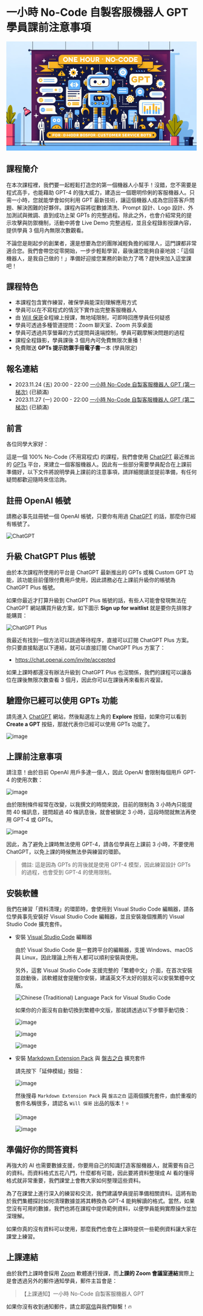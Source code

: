 # 一小時 No-Code 自製客服機器人 GPT 學員課前注意事項

![一小時 No-Code 自製客服機器人 GPT 學員課前注意事項](images/banner.png)

## 課程簡介

在本次課程裡，我們要一起輕鬆打造您的第一個機器人小幫手！沒錯，您不需要是程式高手，也能藉助 GPT-4 的強大威力，建造出一個聰明伶俐的客服機器人。只需一小時，您就能學會如何利用 GPT 最新技術，讓這個機器人成為您回答客戶問題、解決困難的好夥伴。課程內容將從數據清洗、Prompt 設計、Logo 設計、外加測試與微調、直到成功上架 GPTs 的完整過程。除此之外，也會介紹常見的提示攻擊與防禦機制，活動中將會 Live Demo 完整過程，並且全程錄影授課內容，提供學員 3 個月內無限次數觀看。

不論您是剛起步的創業者，還是想要為您的團隊減輕負擔的經理人，這門課都非常適合您。我們會帶您從零開始，一步步輕鬆學習，最後讓您能夠自豪地說：「這個機器人，是我自己做的！」準備好迎接您業務的新助力了嗎？趕快來加入這堂課吧！

## 課程特色

* 本課程包含實作練習，確保學員能深刻理解應用方式
* 學員可以在不寫程式的情況下實作出完整客服機器人
* 由 [Will 保哥](https://www.facebook.com/will.fans)全程線上授課，無地域限制，可即時回應學員任何疑惑
* 學員可透過多種管道提問：Zoom 聊天室、Zoom 共享桌面
* 學員可透過共享螢幕的方式提問與遠端控制，學員可觀摩解決問題的過程
* 課程全程錄影，學員課後 3 個月內可免費無限次重播！
* 免費贈送 **GPTs 提示防禦手冊電子書**一本 (學員限定)

## 報名連結

* 2023.11.24 (五) 20:00 - 22:00 [一小時 No-Code 自製客服機器人 GPT (第一梯次)](https://www.accupass.com/go/no-code-gpt) (已額滿)
* 2023.11.27 (一) 20:00 - 22:00 [一小時 No-Code 自製客服機器人 GPT (第二梯次)](https://www.accupass.com/go/no-code-gpt-2) (已額滿)

## 前言

各位同學大家好：

這是一個 100% No-Code (不用寫程式) 的課程，我們會使用 [ChatGPT](https://chat.openai.com/) 最近推出的 [GPTs](https://openai.com/blog/introducing-gpts) 平台，來建立一個客服機器人。因此有一些部分需要學員配合在上課前準備好，以下文件將說明學員上課前的注意事項，請詳細閱讀並提前準備，有任何疑問都歡迎隨時來信洽詢。

## 註冊 OpenAI 帳號

請務必事先註冊號一個 OpenAI 帳號，只要你有用過 [ChatGPT](https://chat.openai.com/) 的話，那麼你已經有帳號了。

![ChatGPT](https://github.com/doggy8088/Learn-Git-in-30-days/assets/88981/7e593cf2-b66b-403e-8453-93149ea1023c)

## 升級 ChatGPT Plus 帳號

由於本次課程所使用的平台是 ChatGPT 最新推出的 GPTs 或稱 Custom GPT 功能，該功能目前僅限付費用戶使用，因此請務必在上課前升級你的帳號為 ChatGPT Plus 帳號。

如果你最近才打算升級到 ChatGPT Plus 帳號的話，有些人可能會發現無法在 ChatGPT 網站購買升級方案，如下圖示 **Sign up for waitlist** 就是要你先排隊才能購買：

![ChatGPT Plus](https://github.com/doggy8088/Learn-Git-in-30-days/assets/88981/ca888498-2a52-4efe-91d5-78b841ff4cea)

我最近有找到一個方法可以跳過等待程序，直接可以訂閱 ChatGPT Plus 方案。你只要直接點選以下連結，就可以直接訂閱 ChatGPT Plus 方案了：

* <https://chat.openai.com/invite/accepted>

如果上課時都還沒有辦法升級到 ChatGPT Plus 也沒關係，我們的課程可以讓各位在課後無限次數查看 3 個月，因此你可以在課後再來看影片複習。

## 驗證你已經可以使用 GPTs 功能

請先進入 [ChatGPT](https://chat.openai.com/) 網站，然後點選左上角的 **Explore** 按鈕，如果你可以看到 **Create a GPT** 按鈕，那就代表你已經可以使用 GPTs 功能了。

![image](https://github.com/doggy8088/Learn-Git-in-30-days/assets/88981/205bf742-f7bf-4636-9ccc-bebe2c51d50a)

## 上課前注意事項

請注意！由於目前 OpenAI 用戶多達一億人，因此 OpenAI 會限制每個用戶 GPT-4 的使用次數：

![image](https://github.com/doggy8088/no-code-gpts/assets/88981/d25fe910-3435-4d28-9f2c-6d2e9599c823)

由於限制條件經常在改變，以我撰文的時間來說，目前的限制為 3 小時內只能提問 40 條訊息，提問超過 40 條訊息後，就會被鎖定 3 小時，這段時間就無法再使用 GPT-4 或 GPTs。

![image](https://github.com/doggy8088/no-code-gpts/assets/88981/53a875da-e1f6-40d6-b7fe-60c98e190d33)

因此，為了避免上課時無法使用 GPT-4，請各位學員在上課前 3 小時，不要使用 ChatGPT，以免上課的時候無法參與練習的環節。

> 備註: 這是因為 GPTs 的背後就是使用 GPT-4 模型，因此練習設計 GPTs 的過程，也會受到 GPT-4 的使用限制。

## 安裝軟體

我們在練習「資料清理」的環節時，會使用到 Visual Studio Code 編輯器，請各位學員事先安裝好 Visual Studio Code 編輯器，並且安裝幾個推薦的 Visual Studio Code 擴充套件。

* 安裝 [Visual Studio Code](https://code.visualstudio.com/) 編輯器

  由於 Visual Studio Code 是一套跨平台的編輯器，支援 Windows、macOS 與 Linux，因此理論上所有人都可以順利安裝與使用。

  另外，這套 Visual Studio Code 支援完整的「繁體中文」介面，在首次安裝並啟動後，該軟體就會提醒你安裝，建議英文不太好的朋友可以安裝繁體中文版。

  ![Chinese (Traditional) Language Pack for Visual Studio Code](https://github.com/doggy8088/Learn-Git-in-30-days/assets/88981/35e4d23d-442d-4653-ae8f-052edf21a6f8)

  如果你的介面沒有自動切換到繁體中文版，那就請透過以下步驟手動切換：

  ![image](https://github.com/doggy8088/Learn-Git-in-30-days/assets/88981/0f0ae4f2-afa6-4b6b-89c2-3c0b11b875d6)

  ![image](https://github.com/doggy8088/Learn-Git-in-30-days/assets/88981/37cf2c05-48ae-4f1b-a4b6-07bce26a486c)

  ![image](https://github.com/doggy8088/Learn-Git-in-30-days/assets/88981/1d1eb3e2-74e2-4066-ae19-64e15ee06496)

* 安裝 [Markdown Extension Pack](https://marketplace.visualstudio.com/items?itemName=doggy8088.markdown-extension-pack) 與 [盤古之白](https://marketplace.visualstudio.com/items?itemName=doggy8088.pangu2) 擴充套件

  請先按下「延伸模組」按鈕：

  ![image](https://github.com/doggy8088/Learn-Git-in-30-days/assets/88981/c1843341-5460-4d34-ad3a-2bb065eda683)

  然後搜尋 `Markdown Extension Pack` 與 `盤古之白` 這兩個擴充套件，由於重複的套件名稱很多，請認名 `Will 保哥` 出品的版本！⭐

  ![image](https://github.com/doggy8088/Learn-Git-in-30-days/assets/88981/baa28a70-d35e-4645-9153-a4b6e948b535)

  ![image](https://github.com/doggy8088/Learn-Git-in-30-days/assets/88981/538fdb78-4c21-4ee9-93ff-a71aabe32809)

## 準備好你的問答資料

再強大的 AI 也需要數據支援，你要用自己的知識打造客服機器人，就需要有自己的資料。而資料格式五花八門，什麼都有可能，因此要將資料整理成 AI 看的懂得格式就非常重要，我們課堂上會教大家如何整理這些資料。

為了在課堂上進行深入的練習和交流，我們建議學員提前準備相關資料。這將有助於我們集體探討如何清理數據並將其轉換為 GPT-4 能夠解讀的格式。當然，如果您沒有可用的數據，我們也將在課程中提供範例資料，以便學員能夠實際操作並加深理解。

如果你真的沒有資料可以使用，那麼我們也會在上課時提供一些範例資料讓大家在課堂上練習。

## 上課連結

由於我們上課時會採用 [Zoom](https://zoom.us/zh-tw/download) 軟體進行授課，而**上課的 Zoom 會議室連結**實際上是會透過另外的郵件通知學員，郵件主旨會是：

> 【上課通知】一小時 No-Code 自製客服機器人 GPT

如果你沒有收到通知郵件，請立即[寫信](mailto:training@miniasp.com)與我們聯繫！🔥
